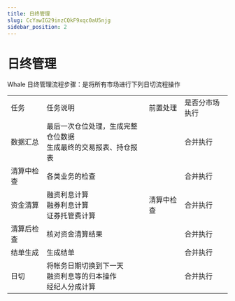 ```yaml
---
title: 日终管理
slug: CcYawIG29inzCQkF9xqc0aU5njg
sidebar_position: 2
---
```



# 日终管理

Whale 日终管理流程步骤：是将所有市场进行下列日切流程操作

|   |   |   |   |
|---|---|---|---|
|任务|任务说明|前置处理|是否分市场执行|
|数据汇总|最后一次仓位处理，生成完整仓位数据 <br/>生成最终的交易报表、持仓报表||合并执行|
|清算中检查|各类业务的检查||合并执行|
|资金清算|融资利息计算<br/>融券利息计算<br/>证券托管费计算|清算中检查|合并执行|
|清算后检查|核对资金清算结果||合并执行|
|结单生成|生成结单||合并执行|
|日切|将帐务日期切换到下一天 <br/>融资利息等的归本操作 <br/>经纪人分成计算||合并执行|

